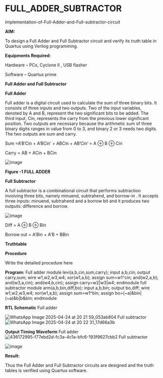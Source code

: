 # FULL_ADDER_SUBTRACTOR

Implementation-of-Full-Adder-and-Full-subtractor-circuit

**AIM:**

To design a Full Adder and Full Subtractor circuit and verify its truth table in Quartus using Verilog programming.

**Equipments Required:**

Hardware – PCs, Cyclone II , USB flasher

Software – Quartus prime

**Full Adder and Full Subtractor**

**Full Adder**

Full adder is a digital circuit used to calculate the sum of three binary bits. It consists of three inputs and two outputs. Two of the input variables, denoted by A and B, represent the two significant bits to be added. The third input, Cin, represents the carry from the previous lower significant position. Two outputs are necessary because the arithmetic sum of three binary digits ranges in value from 0 to 3, and binary 2 or 3 needs two digits. The two outputs are sum and carry.

Sum =A’B’Cin + A’BCin’ + ABCin + AB’Cin’ = A ⊕ B ⊕ Cin 

Carry = AB + ACin + BCin

![image](https://github.com/naavaneetha/FULL_ADDER_SUBTRACTOR/assets/154305477/0f30ba51-5ffb-4198-845f-18e054f675e7)

**Figure -1 FULL ADDER**

**Full Subtractor**

A full subtractor is a combinational circuit that performs subtraction involving three bits, namely minuend, subtrahend, and borrow-in . It accepts three inputs: minuend, subtrahend and a borrow bit and it produces two outputs: difference and borrow.

![image](https://github.com/naavaneetha/FULL_ADDER_SUBTRACTOR/assets/154305477/02b24f51-ab51-4304-9ad6-7b81ffc1ead5)

Diff = A ⊕ B ⊕ Bin 

Borrow out = A'Bin + A'B + BBin

**Truthtable**

**Procedure**

Write the detailed procedure here

**Program:**
Full adder
module levi(a,b,cin,sum,carry);
input a,b,cin;
output carry,sum;
wire w1,w2,w3,w4;
xor(w1,a,b);
assign sum=w1^cin;
and(w2,a,b);
and(w3,a,cin);
and(w4,b,cin);
assign carry=w2|w3|w4;
endmodule
full subtractor
module arm(a,b,bin,diff,bo);
input a,b,bin;
output bo,diff;
wire w1,w2,w3,w4;
xor(w1,a,b);
assign sum=w1^bin;
assign bo=(~a)&bin|(~a)&b|b&bin;
endmodule

**RTL Schematic**
Full adder

![WhatsApp Image 2025-04-24 at 20 21 59_053ab804](https://github.com/user-attachments/assets/c65f6cb1-0471-453f-90c9-38596c221609)
Full subtractor
![WhatsApp Image 2025-04-24 at 20 22 31_17d66a3b](https://github.com/user-attachments/assets/075e91d0-18cf-48a5-a0e8-4a7e840b7006)




**Output Timing Waveform**
Full adder
![436172995-f77ebd2d-fc3a-4c1a-bfc6-193f9627cbb2](https://github.com/user-attachments/assets/ec8e8540-88ae-49da-8507-f4e91535a7a8)
Full subtractor

![image](https://github.com/user-attachments/assets/d01f5093-8641-42de-8e1e-be76747a637a)


**Result:**

Thus the Full Adder and Full Subtractor circuits are designed and the truth tables is verified using Quartus software.



